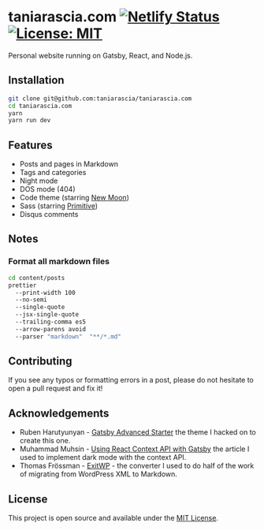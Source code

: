 # taniarascia.com [![Netlify Status](https://api.netlify.com/api/v1/badges/0a51d0e9-f611-4dd8-887f-fc1889e68540/deploy-status)](https://app.netlify.com/sites/tania/deploys) [![License: MIT](https://img.shields.io/badge/License-MIT-blue.svg)](https://opensource.org/licenses/MIT)

Personal website running on Gatsby, React, and Node.js.

## Installation

```bash
git clone git@github.com:taniarascia/taniarascia.com
cd taniarascia.com
yarn
yarn run dev
```

## Features

- Posts and pages in Markdown
- Tags and categories
- Night mode
- DOS mode (404)
- Code theme (starring [New Moon](https://taniarascia.github.io/new-moon))
- Sass (starring [Primitive](https://taniarascia.github.io/primitive))
- Disqus comments

## Notes

### Format all markdown files

```bash
cd content/posts
prettier
  --print-width 100
  --no-semi
  --single-quote
  --jsx-single-quote
  --trailing-comma es5
  --arrow-parens avoid
  --parser "markdown"  "**/*.md"
```

## Contributing

If you see any typos or formatting errors in a post, please do not hesitate to open a pull request and fix it!

## Acknowledgements

- Ruben Harutyunyan - [Gatsby Advanced Starter](https://github.com/vagr9k/gatsby-advanced-starter/) the theme I hacked on to create this one.
- Muhammad Muhsin - [Using React Context API with Gatsby](https://www.gatsbyjs.org/blog/2019-01-31-using-react-context-api-with-gatsby/) the article I used to implement dark mode with the context API.
- Thomas Frössman - [ExitWP](https://github.com/thomasf/exitwp) - the converter I used to do half of the work of migrating from WordPress XML to Markdown.

## License

This project is open source and available under the [MIT License](LICENSE).
